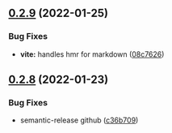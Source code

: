 ## [0.2.9](https://github.com/yxonic/vmark/compare/v0.2.8...v0.2.9) (2022-01-25)


### Bug Fixes

* **vite:** handles hmr for markdown ([08c7626](https://github.com/yxonic/vmark/commit/08c7626f15b17b0dcbead3c54495c5c0320da473))

## [0.2.8](https://github.com/yxonic/vmark/compare/v0.2.7...v0.2.8) (2022-01-23)


### Bug Fixes

* semantic-release github ([c36b709](https://github.com/yxonic/vmark/commit/c36b7095a85e37a6dc2ac484e131e21fdb4357bd))
